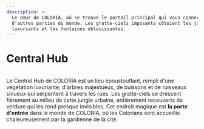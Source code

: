 ```yaml
---
description: >-
  Le cœur de COLORIA, où se trouve le portail principal qui vous connecte à
  d'autres parties du monde. Les gratte-ciels imposants côtoient les jardins
  luxuriants et les fontaines éblouissantes.
---
```


# Central Hub

<figure><img src="../../en/.gitbook/assets/Scene_0010.png" alt=""><figcaption></figcaption></figure>

Le Central Hub de COLORIA est un lieu époustouflant, rempli d'une végétation luxuriante, d'arbres majestueux, de buissons et de ruisseaux sinueux qui serpentent à travers les rues. Les gratte-ciels se dressent fièrement au milieu de cette jungle urbaine, entièrement recouverts de verdure qui les rend presque invisibles. Cet endroit magique est **la porte d'entrée** dans le monde de COLORIA, où les Colorians sont accueillis chaleureusement par la gardienne de la cité.
